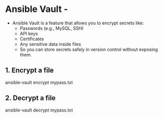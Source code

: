 # Ansible Vault -
- Ansible Vault is a feature that allows you to encrypt secrets like:
    - Passwords (e.g., MySQL, SSH)
    - API keys
    - Certificates
    - Any sensitive data inside files
    - So you can store secrets safely in version control without exposing them.
 
## 1. Encrypt a file

  ansible-vault encrypt mypass.txt

## 2. Decrypt a file

  ansible-vault decrypt mypass.txt
